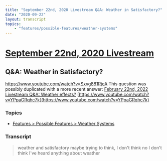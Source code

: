 ```yaml
---
title: "September 22nd, 2020 Livestream Q&A: Weather in Satisfactory?"
date: "2020-09-22"
layout: transcript
topics:
    - "features/possible-features/weather-systems"
---
```

# [September 22nd, 2020 Livestream](../2020-09-22.md)
## Q&A: Weather in Satisfactory?
https://www.youtube.com/watch?v=Sxvg881RjeA
This question was possibly duplicated with a more recent answer: [February 22nd, 2022 Livestream Q&A: Weather effects?](./yt-YPpaGRqhc7k.md) [https://www.youtube.com/watch?v=YPpaGRqhc7k](https://www.youtube.com/watch?v=YPpaGRqhc7k)


### Topics
* [Features > Possible Features > Weather Systems](../topics/features/possible-features/weather-systems.md)

### Transcript

> weather and satisfactory maybe trying to think, I don't think no I don't think I've heard anything about weather
